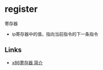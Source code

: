 # register

寄存器

- ip寄存器中的值，指向当前指令的下一条指令 

## Links

- [x86寄存器 简介](https://www.cnblogs.com/FrankChen831X/p/10482718.html)